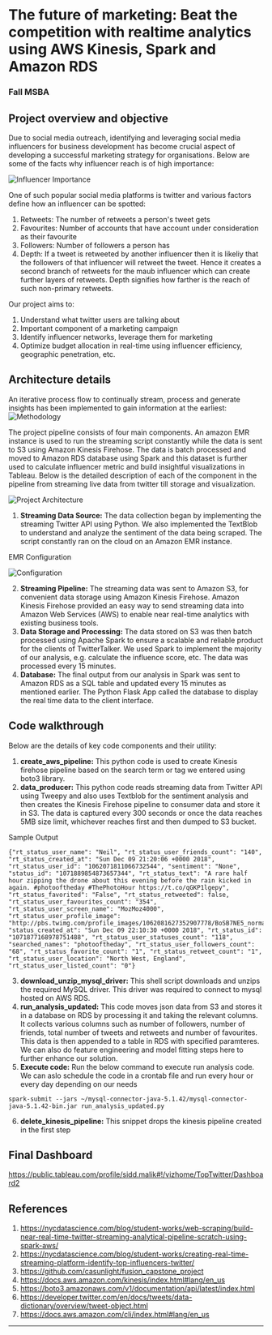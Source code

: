 # The future of marketing: Beat the competition with realtime analytics using AWS Kinesis, Spark and Amazon RDS
### Fall MSBA

## Project overview and objective
Due to social media outreach, identifying and leveraging social media influencers for business development has become crucial aspect of developing a successful marketing strategy for organisations. Below are some of the facts why influencer reach is of high importance:

![Influencer Importance](https://github.com/tarunsingh272/Future-of-Marketing/blob/master/Diagrams/Inf.PNG)

One of such popular social media platforms is twitter and various factors define how an influencer can be spotted:
1. Retweets: The number of retweets a person's tweet gets
2. Favourites: Number of accounts that have account under consideration as their favourite
3. Followers: Number of followers a person has
4. Depth: If a tweet is retweeted by another influencer then it is likeliy that the followers of that influencer will retweet the tweet. Hence it creates a second branch of retweets for the maub influencer which can create further layers of retweets. Depth signifies how farther is the reach of such non-primary retweets.

Our project aims to:
1. Understand what twitter users are talking about 
2. Important component of a marketing campaign
3. Identify influencer networks, leverage them for marketing
4. Optimize budget allocation in real-time using influencer efficiency, geographic penetration, etc.

## Architecture details

An iterative process flow to continually stream, process and generate insights has been implemented to gain information at the earliest:
![Methodology](https://github.umn.edu/singh899/trends-project-team2/blob/master/Diagrams/process.PNG)

The project pipeline consists of four main components. An amazon EMR instance is used to run the streaming script constantly while the data is sent to S3 using Amazon Kinesis Firehose. The data is batch processed and moved to Amazon RDS database using Spark and this dataset is further used to calculate influencer metric and build insightful visualizations in Tableau. Below is the detailed description of each of the component in the pipeline from streaming live data from twitter till storage and visualization.

![Project Architecture](https://github.umn.edu/singh899/trends-project-team2/blob/master/Diagrams/Arch2.PNG)

1. **Streaming Data Source:** The data collection began by implementing the streaming Twitter API using Python. We also implemented the TextBlob to understand and analyze the sentiment of the data being scraped. The script constantly ran on the cloud on an Amazon EMR instance.

EMR Configuration

![Configuration](https://github.umn.edu/singh899/trends-project-team2/blob/master/Diagrams/emr_config.PNG)

2. **Streaming Pipeline:** The streaming data was sent to Amazon S3, for convenient data storage using Amazon Kinesis Firehose. Amazon Kinesis Firehose provided an easy way to send streaming data into Amazon Web Services (AWS) to enable near real-time analytics with existing business tools.
3. **Data Storage and Processing:** The data stored on S3 was then batch processed using Apache Spark to ensure a scalable and reliable product for the clients of TwitterTalker. We used Spark to implement the majority of our analysis, e.g. calculate the influence score, etc. The data was processed every 15 minutes.
4. **Database:** The final output from our analysis in Spark was sent to Amazon RDS as a SQL table and updated every 15 minutes as mentioned earlier. The Python Flask App called the database to display the real time data to the client interface.

## Code walkthrough
Below are the details of key code components and their utility:
1. **create_aws_pipeline:** This python code is used to create Kinesis firehose pipeline based on the search term or tag we entered using boto3 library.
2. **data_producer:** This python code reads streaming data from Twitter API using Tweepy and also uses Textblob for the sentiment analysis and then creates the Kinesis Firehose pipeline to consumer data and store it in S3. The data is captured every 300 seconds or once the data reaches 5MB size limit, whichever reaches first and then dumped to S3 bucket.

Sample Output
```
{"rt_status_user_name": "Neil", "rt_status_user_friends_count": "140", "rt_status_created_at": "Sun Dec 09 21:20:06 +0000 2018", "rt_status_user_id": "1062071811066732544", "sentiment": "None", "status_id": "1071889854873657344", "rt_status_text": "A rare half hour zipping the drone about this evening before the rain kicked in again. #photooftheday #ThePhotoHour https://t.co/qGKP1lgepy", "rt_status_favorited": "False", "rt_status_retweeted": false, "rt_status_user_favourites_count": "354", "rt_status_user_screen_name": "MozMoz4000", "rt_status_user_profile_image": "http://pbs.twimg.com/profile_images/1062081627352907778/BoSB7NE5_normal.jpg", "status_created_at": "Sun Dec 09 22:10:30 +0000 2018", "rt_status_id": "1071877168978751488", "rt_status_user_statuses_count": "118", "searched_names": "photooftheday", "rt_status_user_followers_count": "68", "rt_status_favorite_count": "1", "rt_status_retweet_count": "1", "rt_status_user_location": "North West, England", "rt_status_user_listed_count": "0"}
```

3. **download_unzip_mysql_driver:** This shell script downloads and unzips the required MySQL driver. This driver was required to connect to mysql hosted on AWS RDS.
4. **run_analysis_updated:** This code moves json data from S3 and stores it in a database on RDS by processing it and taking the relevant columns. It collects various columns such as number of followers, number of friends, total number of tweets and retweets and number of favourites. This data is then appended to a table in RDS with specified paramteres. We can also do feature engineering and model fitting steps here to further enhance our solution.
5. **Execute code:** Run the below command to execute run analysis code. We can aslo schedule the code in a crontab file and run every hour or every day depending on our needs

```
spark-submit --jars ~/mysql-connector-java-5.1.42/mysql-connector-java-5.1.42-bin.jar run_analysis_updated.py
```

6. **delete_kinesis_pipeline:** This snippet drops the kinesis pipeline created in the first step


## Final Dashboard
https://public.tableau.com/profile/sidd.malik#!/vizhome/TopTwitter/Dashboard2

## References
1. https://nycdatascience.com/blog/student-works/web-scraping/build-near-real-time-twitter-streaming-analytical-pipeline-scratch-using-spark-aws/
2. https://nycdatascience.com/blog/student-works/creating-real-time-streaming-platform-identify-top-influencers-twitter/
3. https://github.com/casunlight/fusion_capstone_project
4. https://docs.aws.amazon.com/kinesis/index.html#lang/en_us
5. https://boto3.amazonaws.com/v1/documentation/api/latest/index.html
6. https://developer.twitter.com/en/docs/tweets/data-dictionary/overview/tweet-object.html
7. https://docs.aws.amazon.com/cli/index.html#lang/en_us


**********************************************************************************************************************************
